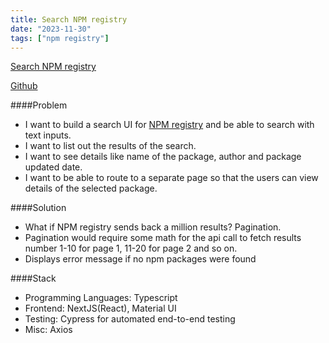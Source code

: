 ```yaml
---
title: Search NPM registry
date: "2023-11-30"
tags: ["npm registry"]
---
```


[Search NPM registry](https://search-npm-registry.vercel.app/)

[Github](https://github.com/jenlky/rws-react)

####Problem
- I want to build a search UI for [NPM registry](https://github.com/npm/registry/blob/master/docs/REGISTRY-API.md) and be able to search with text inputs.
- I want to list out the results of the search.
- I want to see details like name of the package, author and package updated date.
- I want to be able to route to a separate page so that the users can view details of the selected package.

####Solution
- What if NPM registry sends back a million results? Pagination.
- Pagination would require some math for the api call to fetch results number 1-10 for page 1, 11-20 for page 2 and so on.
- Displays error message if no npm packages were found

####Stack

- Programming Languages: Typescript
- Frontend: NextJS(React), Material UI
- Testing: Cypress for automated end-to-end testing
- Misc: Axios

